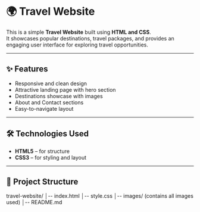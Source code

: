 # 🌍 Travel Website

This is a simple **Travel Website** built using **HTML and CSS**.  
It showcases popular destinations, travel packages, and provides an engaging user interface for exploring travel opportunities.

---

## ✨ Features
- Responsive and clean design
- Attractive landing page with hero section
- Destinations showcase with images
- About and Contact sections
- Easy-to-navigate layout

---

## 🛠️ Technologies Used
- **HTML5** – for structure
- **CSS3** – for styling and layout

---

## 📂 Project Structure
travel-website/
│-- index.html
│-- style.css
│-- images/ (contains all images used)
│-- README.md
